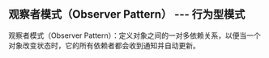 ## 观察者模式（Observer Pattern） --- 行为型模式


观察者模式（Observer Pattern）：定义对象之间的一对多依赖关系，以便当一个对象改变状态时，它的所有依赖者都会收到通知并自动更新。



